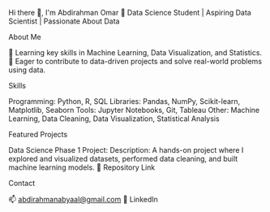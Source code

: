 
Hi there 👋, I'm Abdirahman Omar
🌟 Data Science Student | Aspiring Data Scientist | Passionate About Data

About Me

🌱 Learning key skills in Machine Learning, Data Visualization, and Statistics.
🚀 Eager to contribute to data-driven projects and solve real-world problems using data.

Skills

Programming: Python, R, SQL
Libraries: Pandas, NumPy, Scikit-learn, Matplotlib, Seaborn
Tools: Jupyter Notebooks, Git, Tableau
Other: Machine Learning, Data Cleaning, Data Visualization, Statistical Analysis


Featured Projects

Data Science Phase 1 Project:
Description: A hands-on project where I explored and visualized datasets, performed data cleaning, and built machine learning models.
📝 Repository Link

Contact

📫 abdirahmanabyaal@gmail.com
💼 LinkedIn
